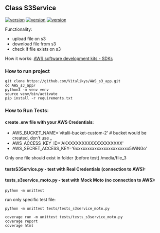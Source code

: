 ## Class S3Service
[![version](https://img.shields.io/badge/python-3.10-green)](https://semver.org)
[![version](https://img.shields.io/badge/boto%5Bs3%5D-1.26.87-green)](https://semver.org)
[![version](https://img.shields.io/badge/unittest-latest-green)](https://semver.org)


Functionality: 
* upload file on s3 
* download file from s3
* check if file exists on s3

How it works: [AWS software development kits - SDKs](https://aws.amazon.com/sdk-for-python/)
### How to run project
```shell
git clone https://github.com/Vitalikys/AWS_s3_app.git
cd AWS_s3_app/
python3 -m venv venv
source venv/bin/activate
pip install -r requirements.txt
```

### How to Run Tests:  
#### create .env file with your AWS Credentials:
- AWS_BUCKET_NAME='vitalii-bucket-custom-2' # bucket would be created, don't use _
- AWS_ACCESS_KEY_ID='AKXXXXXXXXXXXXXXXXXXX'
- AWS_SECRET_ACCESS_KEY='6xxxxxxxxxxxxxxxxxxxxxxx5WiNGo'

Only one file should exist in folder (before test) /media/file_3

#### testsS3Service.py - test with Real Credentials (connection to AWS):
#### tests_s3service_moto.py - test with Mock Moto (no connection to AWS):

```shell
python -m unittest
```
run only specific test file:
```shell
python -m unittest tests/tests_s3service_moto.py
```

```shell
coverage run -m unittest tests/tests_s3service_moto.py
coverage report
coverage html
```
